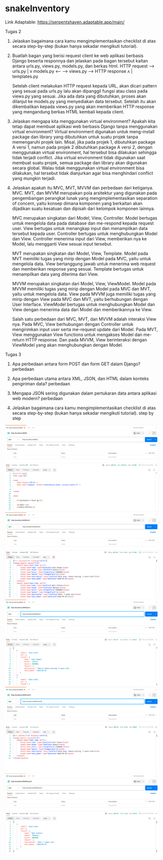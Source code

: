 # snakeInventory
Link Adaptable: https://serpentshaven.adaptable.app/main/

Tugas 2
1. Jelaskan bagaimana cara kamu mengimplementasikan checklist di atas secara step-by-step (bukan hanya sekadar mengikuti tutorial).


2. Buatlah bagan yang berisi request client ke web aplikasi berbasis Django beserta responnya dan jelaskan pada bagan tersebut kaitan antara urls.py,
   views.py, models.py, dan berkas html.
    HTTP request -->  urls.py
                        |
                        v
models.py   <-- -->  views.py --> HTTP response
                        ʌ
                        |
                   templates.py
    
    Setelah client melakukan HTTP request kepada URL, akan dicari pattern yang sesuai pada urls.py lalu akan dipanggil fungsi atau class pada
    views.py yang sesuai. Jika ada data yang dibutuhkan, proses akan dilanjut ke models.py yang menyediakan data tersebut. Setelah itu akan
    dikembalikan kepada views.py yang akan memberikan HTTP response yang mengandung berkas HTML kembali kepada client.


3. Jelaskan mengapa kita menggunakan virtual environment? Apakah kita tetap dapat membuat aplikasi web berbasis Django
   tanpa menggunakan virtual environment?
   Virtual environment digunakan untuk meng-install package dan library yang dibutuhkan untuk suatu projek tanpa memengaruhi projek lain. Misal,
   jika pada projek 1, dibutuhkan package A versi 1, namun pada projek 2 dibutuhkan package A versi 2, dengan menggunakan virtual environment, hal
   tersebut bisa dilakukan sehingga tidak terjadi conflict. Jika virtual environment tidak digunakan saat membuat suatu projek, semua package dan
   library akan digunakan secara global. Walau tidak menggunakan virtual environment bisa dilakukan, hal tersebut tidak dianjurkan agar bisa
   menghindari conflict yang mungkin terjadi.

4. Jelaskan apakah itu MVC, MVT, MVVM dan perbedaan dari ketiganya.
    MVC. MVT, dan MVVM merupakan pola arsitektur yang digunakan pada pengembangan perangkat lunak yang mengimplementasikan separation of concern,
    yaitu konsep dimana komponen yang berkaitan akan dijadikan suatu kesatuan dan dipisah dari kelompok komponen lainnya.
    
    MVC merupakan singkatan dari Model, View, Controller.
    Model bertugas untuk mengelola data pada database dan me-respond kepada request user.
    View bertugas untuk menangkap input dan menampilkan data tersebut kepada user.
    Controller bertugas untuk menghubungkan Model dan View. Controller menerima input dari View, memberikan nya ke Model, lalu mengganti View
    sesuai input tersebut.

    MVT merupakan singkatan dari Model, View, Template.
    Model pada MVT memiliki tugas yang mirip dengan Model pada MVC, yaitu untuk mengelola data.
    View bertanggung jawab untuk menerima web request dan memberikan response yang sesuai.
    Template bertugas untuk menampilkan data yang diterima dari View.

    MVVM merupakan singkatan dari Model, View, ViewModel.
    Model pada MVVM memiliki tugas yang mirip dengan Model pada MVC dan MVT, yaitu untuk mengelola data.
    View pada MVVM juga memiliki tugas yang mirip dengan View pada MVC dan MVT, yaitu berhubungan dengan User Interface.
    ViewModel bertugas untuk menghubungkan Model dan View dengan menerima data dari Model dan memberikannya ke View.

    Salah satu perbedaan dari MVC, MVT, dan MVVM adalah interaksi View nya. Pada MVC, View berhubungan dengan Controller untuk mengirimkan input
    user serta me-request update dari Model. Pada MVT, View menggunakan View functions untuk mengakses Model dan me-return HTTP response. Dan pada
    MVVM, View berinteraksi dengan ViewModel yang akan menghubungkan dengan Model.


Tugas 3
1. Apa perbedaan antara form POST dan form GET dalam Django?
   perbedaan

2. Apa perbedaan utama antara XML, JSON, dan HTML dalam konteks pengiriman data?
   perbedaan

3. Mengapa JSON sering digunakan dalam pertukaran data antara aplikasi web modern?
   perbedaan

4. Jelaskan bagaimana cara kamu mengimplementasikan checklist di atas secara step-by-step (bukan hanya sekadar mengikuti
   tutorial).
   step by step
   

![POSTMAN: html](html.png)
![POSTMAN: xml](xml.png)
![POSTMAN: json](json.png)
![POSTMAN: xml by id](<xml by id [1].png>)
![POSTMAN: json by id](<json by id [2].png>)